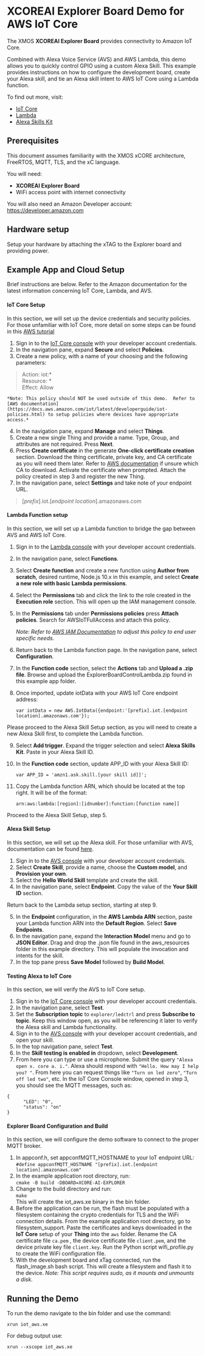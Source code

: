 # XCOREAI Explorer Board Demo for AWS IoT Core
The XMOS **XCOREAI Explorer Board** provides connectivity to Amazon IoT Core.

Combined with Alexa Voice Service (AVS) and AWS Lambda, this demo allows you to quickly control GPIO using a custom Alexa Skill.  This example provides instructions on how to configure the development board, create your Alexa skill, and tie an Alexa skill intent to AWS IoT Core using a Lambda function.

To find out more, visit:
- [IoT Core](https://docs.aws.amazon.com/iot/?id=docs_gateway)
- [Lambda](https://docs.aws.amazon.com/lambda/?id=docs_gateway)
- [Alexa Skills Kit](https://developer.amazon.com/en-US/docs/alexa/ask-overviews/build-skills-with-the-alexa-skills-kit.html)

## Prerequisites
This document assumes familiarity with the XMOS xCORE architecture, FreeRTOS, MQTT, TLS, and the xC language.

You will need:
- **XCOREAI Explorer Board**
- WiFi access point with internet connectivity

You will also need an Amazon Developer account: https://developer.amazon.com

## Hardware setup
Setup your hardware by attaching the xTAG to the Explorer board and providing power.

## Example App and Cloud Setup
Brief instructions are below.  Refer to the Amazon documentation for the latest information concerning IoT Core, Lambda, and AVS.

#### IoT Core Setup
In this section, we will set up the device credentials and security policies.  For those unfamiliar with IoT Core, more detail on some steps can be found in this [AWS tutorial](https://docs.aws.amazon.com/iot/latest/developerguide/iot-moisture-setup.html)
1. Sign in to the [IoT Core console](https://console.aws.amazon.com/iot/home) with your developer account credentials.
2. In the navigation pane, expand **Secure** and select **Policies**.
3. Create a new policy, with a name of your choosing and the following parameters:
> Action: iot:* <br/>
> Resource: * <br/>
> Effect: Allow <br/>

    *Note: This policy should NOT be used outside of this demo.  Refer to [AWS documentation](https://docs.aws.amazon.com/iot/latest/developerguide/iot-policies.html) to setup policies where devices have appropriate access.*
4. In the navigation pane, expand **Manage** and select **Things**.
5. Create a new single Thing and provide a name.  Type, Group, and attributes are not required.  Press **Next**.
6. Press **Create certificate** in the generate **One-click certificate creation** section.  Download the thing certificate, private key, and CA certificate as you will need them later.  Refer to [AWS documentation](https://docs.aws.amazon.com/iot/latest/developerguide/server-authentication.html?icmpid=docs_iot_console#server-authentication-certs) if unsure which CA to download.  Activate the certificate when prompted.  Attach the policy created in step 3 and register the new Thing.
7. In the navigation pane, select **Settings** and take note of your endpoint URL.
> [*prefix*].iot.[*endpoint location*].amazonaws.com

#### Lambda Function setup
In this section, we will set up a Lambda function to bridge the gap between AVS and AWS IoT Core.
1. Sign in to the [Lambda console](https://console.aws.amazon.com/lambda/home) with your developer account credentials.
2. In the navigation pane, select **Functions**.
3. Select **Create function** and create a new function using **Author from scratch**, desired runtime, Node.js 10.x in this example, and select **Create a new role with basic Lambda permissions**.
4. Select the **Permissions** tab and click the link to the role created in the **Execution role** section.  This will open up the IAM management console.
5. In the **Permissions** tab under **Permissions policies** press **Attach policies**.  Search for AWSIoTFullAccess and attach this policy.

    *Note: Refer to [AWS IAM Documentation](https://docs.aws.amazon.com/IAM/latest/UserGuide/introduction.html) to adjust this policy to end user specific needs.*
6. Return back to the Lambda function page.  In the navigation pane, select **Configuration**.
7. In the **Function code** section, select the **Actions** tab and **Upload a .zip file**.  Browse and upload the ExplorerBoardControlLambda.zip found in this example app folder.
8. Once imported, update iotData with your AWS IoT Core endpoint address:

    ```var iotData = new AWS.IotData({endpoint:'[prefix].iot.[endpoint location].amazonaws.com'});```

Please proceed to the Alexa Skill Setup section, as you will need to create a new Alexa Skill first, to complete the Lambda function.

9. Select **Add trigger**.  Expand the trigger selection and select **Alexa Skills Kit**.  Paste in your Alexa Skill ID.
10. In the **Function code** section, update APP_ID with your Alexa Skill ID:

    ```var APP_ID = 'amzn1.ask.skill.[your skill id]]';```

11. Copy the Lambda function ARN, which should be located at the top right.  It will be of the format:

    ```arn:aws:lambda:[region]:[idnumber]:function:[function name]]```

Proceed to the Alexa Skill Setup, step 5.

#### Alexa Skill Setup
In this section, we will set up the Alexa skill.  For those unfamiliar with AVS, documentation can be found [here](https://developer.amazon.com/en-US/docs/alexa/ask-overviews/build-skills-with-the-alexa-skills-kit.html).
1. Sign in to the [AVS console](https://developer.amazon.com/alexa/console/ask) with your developer account credentials.
2. Select **Create Skill**, provide a name, choose the **Custom model**, and **Provision your own**.
3. Select the **Hello World Skill** template and create the skill.
4. In the navigation pane, select **Endpoint**.  Copy the value of the **Your Skill ID** section.

Return back to the Lambda setup section, starting at step 9.

5. In the **Endpoint** configuration, in the **AWS Lambda ARN** section, paste your Lambda function ARN into the **Default Region**.  Select **Save Endpoints**.
6. In the navigation pane, expand the **Interaction Model** menu and go to **JSON Editor**.  Drag and drop the .json file found in the aws_resources folder in this example directory.  This will populate the invocation and intents for the skill.
7. In the top pane press **Save Model** followed by **Build Model**.

#### Testing Alexa to IoT Core
In this section, we will verify the AVS to IoT Core setup.
1. Sign in to the [IoT Core console](https://console.aws.amazon.com/iot/home) with your developer account credentials.
2. In the navigation pane, select **Test**.
3. Set the **Subscription topic** to ```explorer/ledctrl``` and press **Subscribe to topic**.  Keep this window open, as you will be referencing it later to verify the Alexa skill and Lambda functionality.
4. Sign in to the [AVS console](https://developer.amazon.com/alexa/console/ask) with your developer account credentials, and open your skill.
5. In the top navigation pane, select **Test**.
6. In the **Skill testing is enabled in** dropdown, select **Development**.
7. From here you can type or use a microphone.  Submit the query ```"Alexa open x. core a. i."```.  Alexa should respond with ```"Hello. How may I help you? "```.  From here you can request things like ```"Turn on led zero"```, ```"Turn off led two"```, etc.  In the IoT Core Console window, opened in step 3, you should see the MQTT messages, such as:
```
{
      "LED": "0",
      "status": "on"
}
```

#### Explorer Board Configuration and Build
In this section, we will configure the demo software to connect to the proper MQTT broker.
1. In appconf.h, set appconfMQTT_HOSTNAME to your IoT endpoint URL:</br>
```#define appconfMQTT_HOSTNAME "[prefix].iot.[endpoint location].amazonaws.com"```
2. In the example application root directory, run:</br>
```cmake -B build -DBOARD=XCORE-AI-EXPLORER```
3. Change to the build directory and run:</br>
```make```</br>
This will create the iot_aws.xe binary in the bin folder.
4. Before the application can be run, the flash must be populated with a filesystem containing the crypto credentials for TLS and the WiFi connection details.  From the example application root directory, go to filesystem_support.  Paste the certificates and keys downloaded in the **IoT Core** setup of your **Thing** into the ```aws``` folder.  Rename the CA certificate file ```ca.pem``` , the device certificate file ```client.pem```, and the device private key file ```client.key```.  Run the Python script wifi_profile.py to create the WiFi configuration file.
5. With the development board and xTag connected, run the flash_image.sh bash script.  This will create a filesystem and flash it to the device.
    *Note: This script requires sudo, as it mounts and unmounts a disk.*


## Running the Demo
To run the demo navigate to the bin folder and use the command:

```xrun iot_aws.xe```

For debug output use:

```xrun --xscope iot_aws.xe```

